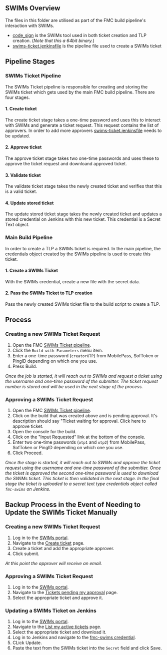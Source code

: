 ## SWIMs Overview
The files in this folder are utilised as part of the FMC build pipeline's interaction with SWIMs.

* [code_sign](code_sign) is the SWIMs tool used in both ticket creation and TLP creation. (_Note that this a 64bit binary._)
* [swims-ticket.jenkinsfile](swims-ticket.jenkinsfile) is the pipeline file used to create a SWIMs ticket

## Pipeline Stages
### SWIMs Ticket Pipeline
The SWIMs Ticket pipeline is responsible for creating and storing the SWIMs ticket which gets used by the main FMC build pipeline. There are four stages.

#### 1. Create ticket
The create ticket stage takes a one-time password and uses this to interact with SWIMs and generate a ticket request. This request contains the list of approvers. In order to add more approvers [swims-ticket.jenkinsfile](swims-ticket.jenkinsfile) needs to be updated.

#### 2. Approve ticket
The approve ticket stage takes two one-time passwords and uses these to approve the ticket request and downloand approved ticket.

#### 3. Validate ticket
The validate ticket stage takes the newly created ticket and verifies that this is a valid ticket.

#### 4. Update stored ticket
The update stored ticket stage takes the newly created ticket and updates a stored credential on Jenkins with this new ticket. This credential is a Secret Text object.

### Main Build Pipeline
In order to create a TLP a SWIMs ticket is required. In the main pipeline, the credentials object created by the SWIMs pipeline is used to create this ticket.

#### 1. Create a SWIMs Ticket
With the SWIMs credential, create a new file with the secret data.

#### 2. Pass the SWIMs Ticket to TLP creation
Pass the newly created SWIMs ticket file to the build script to create a TLP.

## Process
### Creating a new SWIMs Ticket Request
1. Open the FMC [SWIMs Ticket pipeline](https://sqbu-jenkins-01.cisco.com:8443/job/team/job/management-connector/job/swims/job/swims-ticket/).
2. Click the ```Build with Parameters``` menu item.
3. Enter a one-time password (```creatorOTP```) from MobilePass, SofToken or PingID depending on which one you use.
4. Press Build.

_Once the job is started, it will reach out to SWIMs and request a ticket using the username and one-time password of the submitter. The ticket request number is stored and will be used in the next stage of the process._

### Approving a SWIMs Ticket Request
1. Open the FMC [SWIMs Ticket pipeline](https://sqbu-jenkins-01.cisco.com:8443/job/team/job/management-connector/job/swims/job/swims-ticket/).
2. Click on the build that was created above and is pending approval. It's description should say "Ticket waiting for approval. Click here to approve ticket.
3. Open the console for the build.
4. Click on the "Input Requested" link at the bottom of the console.
5. Enter two one-time passwords (```otp1``` and ```otp2```) from MobilePass, SofToken or PingID depending on which one you use.
6. Click Proceed.

_Once the stage is started, it will reach out to SWIMs and approve the ticket request using the username and one-time password of the submitter. Once the ticket is approved the second one-time password is used to download the SWIMs ticket. This ticket is then validated in the next stage. In the final stage the ticket is uploaded to a secret text type credentials object called ```fmc-swims``` on Jenkins._

## Backup Process in the Event of Needing to Update the SWIMs Ticket Manually
### Creating a new SWIMs Ticket Request
1. Log in to the [SWIMs portal](https://swims.cisco.com/swims/).
2. Navigate to the [Create ticket](https://swims.cisco.com/swims/ticket/create) page.
3. Create a ticket and add the appropriate approver.
4. Click submit.

_At this point the approver will receive an email._

### Approving a SWIMs Ticket Request
1. Log in to the [SWIMs portal](https://swims.cisco.com/swims/).
2. Navigate to the [Tickets pending my approval](https://swims.cisco.com/swims/ticket/list/pending) page.
3. Select the appropriate ticket and approve it.

### Updating a SWIMs Ticket on Jenkins
1. Log in to the [SWIMs portal](https://swims.cisco.com/swims/).
2. Navigate to the [List my active tickets](https://swims.cisco.com/swims/ticket/list/active) page.
3. Select the appropriate ticket and download it.
4. Log in to Jenkins and navigate to the [fmc-swims credential](https://sqbu-jenkins-01.cisco.com:8443/job/team/job/management-connector/job/pipeline/credentials/store/folder/domain/_/credential/fmc-swims/).
5. CLick Update.
6. Paste the text from the SWIMs ticket into the ```Secret``` field and click Save.

